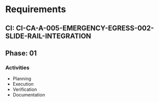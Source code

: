 # Requirements

## CI: CI-CA-A-005-EMERGENCY-EGRESS-002-SLIDE-RAIL-INTEGRATION
## Phase: 01

### Activities
- Planning
- Execution
- Verification
- Documentation
